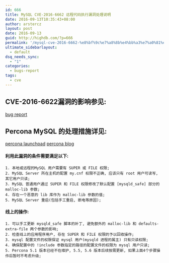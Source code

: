 ```yaml
---
id: 666
title: MySQL CVE-2016-6662 远程代码执行漏洞处理说明
date: 2016-09-13T10:35:43+08:00
author: arstercz
layout: post
date: 2016-09-13
guid: http://highdb.com/?p=666
permalink: '/mysql-cve-2016-6662-%e8%bf%9c%e7%a8%8b%e4%bb%a3%e7%a0%81%e6%89%a7%e8%a1%8c%e6%bc%8f%e6%b4%9e%e5%a4%84%e7%90%86%e8%af%b4%e6%98%8e/'
ultimate_sidebarlayout:
  - default
dsq_needs_sync:
  - "1"
categories:
  - bugs-report
tags:
  - cve
---
```

<h2>CVE-2016-6622漏洞的影响参见:</h2>

<p><a href="http://legalhackers.com/advisories/MySQL-Exploit-Remote-Root-Code-Execution-Privesc-CVE-2016-6662.html">bug report</a></p>

<h2>Percona MySQL 的处理措施详见:</h2>

<p><a href="https://bugs.launchpad.net/percona-server/+bug/1622603">percona launchpad</a>
<a href="https://www.percona.com/blog/2016/09/12/database-affected-cve-2016-6662/">percona blog</a></p>

<h4>利用此漏洞的条件需要满足以下:</h4>

```
1. 本地或远程的MySQL 用户需要有 SUPER 或 FILE 权限;
2. MySQL Server 所在主机的配置 my.cnf 权限不正确, 应该只有 root 用户可读写, 其它用户只读;
3. MySQL 普通用户通过 SUPER 和 FILE 权限修改了默认配置 [mysqld_safe] 部分的 malloc-lib 参数;
4. 存在一个恶意的 lib 库作为 malloc-lib 参数的值;
5. MySQL Server 重启(包括手工重启, 断电等原因);
```

<h4>线上的操作:</h4>

```
1. 可以手工更新 mysqld_safe 脚本的补丁, 避免额外的 malloc-lib 和 defaults-extra-file 两个参数的影响;
2. 检查线上的应用程序用户, 存在 SUPER 和 FILE 权限的予以回收操作;
3. mysql 配置文件的权限保证 mysql 用户(mysqld 进程的属主) 只有只读权限;
4. 确保配置中的 !include 参数指定的路径的配置文件的权限为 mysql 用户只读;
5. Percona 5.1 版本已经不在维护, 5.5, 5.6 版本后续按需更新, 如果上面4个步骤操作后暂时不考虑升级;
```
